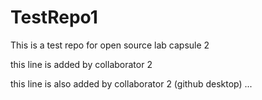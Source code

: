 # TestRepo1
This is a test repo for open source lab capsule 2

this line is added by collaborator 2

this line is also added by collaborator 2 (github desktop) ...
